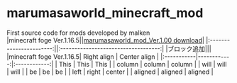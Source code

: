 # marumasaworld_minecraft_mod
First source code for mods developed by malken
<br>
|minecraft foge Ver.1.16.5||[marumasaworld_mod_Ver.1.00 download](https://cdn.discordapp.com/attachments/811544084539637770/886583135549128754/marumasaworld_mod_1.16.5.jar)|
|:-----------------------:||:-----------------------------------:|
|ブロック追加|||
|minecraft foge Ver.1.16.5| Right align | Center align |
|:-----------|------------:|:------------:|
| This       |        This |     This     |
| column     |      column |    column    |
| will       |        will |     will     |
| be         |          be |      be      |
| left       |       right |    center    |
| aligned    |     aligned |   aligned    |
